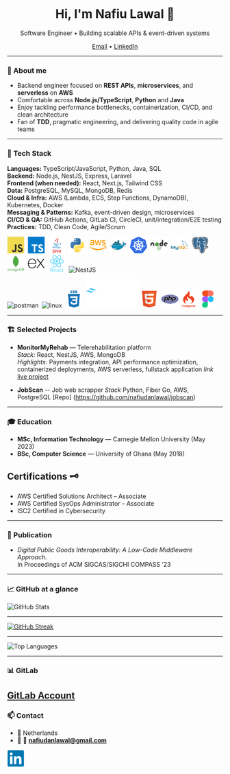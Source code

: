 <h1 align="center">Hi, I'm Nafiu Lawal 👋</h1>
<p align="center">
  Software Engineer • Building scalable APIs & event-driven systems
</p>

<p align="center">
  <a href="mailto:nafiudanlawal@gmail.com">Email</a> •
  <a href="https://www.linkedin.com/in/nafiudanlawal">LinkedIn</a>
</p>

---

### 🚀 About me
- Backend engineer focused on **REST APIs**, **microservices**, and **serverless** on **AWS**  
- Comfortable across **Node.js/TypeScript**, **Python** and **Java**
- Enjoy tackling performance bottlenecks, containerization, CI/CD, and clean architecture  
- Fan of **TDD**, pragmatic engineering, and delivering quality code in agile teams

---

### 🧰 Tech Stack
**Languages:** TypeScript/JavaScript, Python, Java, SQL  
**Backend:** Node.js, NestJS, Express, Laravel  
**Frontend (when needed):** React, Next.js, Tailwind CSS  
**Data:** PostgreSQL, MySQL, MongoDB, Redis  
**Cloud & Infra:** AWS (Lambda, ECS, Step Functions, DynamoDB), Kubernetes, Docker  
**Messaging & Patterns:** Kafka, event-driven design, microservices  
**CI/CD & QA:** GitHub Actions, GitLab CI, CircleCI, unit/integration/E2E testing  
**Practices:** TDD, Clean Code, Agile/Scrum
<p>
  <!-- Languages below -->
  <img src="https://github.com/devicons/devicon/blob/master/icons/javascript/javascript-original.svg" title="JavaScript" alt="JavaScript" width="40" height="40"/>&nbsp;
  <img src="https://github.com/devicons/devicon/blob/master/icons/typescript/typescript-original.svg" title="TypeScript" alt="TypeScript" width="40" height="40"/>&nbsp;
  <img src="https://github.com/devicons/devicon/blob/master/icons/java/java-original-wordmark.svg" title="Java" alt="Java" width="40" height="40"/>&nbsp;
  <img src="https://github.com/devicons/devicon/blob/master/icons/python/python-original.svg" title="python" alt="python" width="40" height="40"/>&nbsp;
  <!-- Stack/Technologies below --> 
  <img src="https://github.com/devicons/devicon/blob/master/icons/amazonwebservices/amazonwebservices-plain-wordmark.svg" title="AWS" alt="AWS" width="40" height="40"/>&nbsp;
  <img src="https://github.com/devicons/devicon/blob/master/icons/docker/docker-original.svg" title="docker" alt="docker" width="40" height="40"/>&nbsp;
  <img src="https://github.com/devicons/devicon/blob/master/icons/kubernetes/kubernetes-original.svg" title="kubernetes" alt="kubernetes" width="40" height="40"/>&nbsp;
  <img src="https://github.com/devicons/devicon/blob/master/icons/nodejs/nodejs-original-wordmark.svg" title="NodeJS" alt="NodeJS" width="40" height="40"/>&nbsp;
  <img src="https://github.com/devicons/devicon/blob/master/icons/mysql/mysql-original-wordmark.svg" title="MySQL"  alt="MySQL" width="40" height="40"/>&nbsp;
  <img src="https://github.com/devicons/devicon/blob/master/icons/postgresql/postgresql-original.svg" title="postgresql"  alt="postgresql" width="40" height="40"/>&nbsp;
  <img src="https://github.com/devicons/devicon/blob/master/icons/mongodb/mongodb-plain-wordmark.svg" title="mongodb"  alt="mongodb" width="40" height="40"/>&nbsp;
  <img src="https://github.com/devicons/devicon/blob/master/icons/express/express-original.svg" title="Express" alt="Express" style="background:white" width="40" height="40"/>&nbsp;
  <img src="https://github.com/devicons/devicon/blob/master/icons/react/react-original-wordmark.svg" title="React" alt="React" width="40" height="40"/>&nbsp;
  <img scr="https://github.com/devicons/devicon/blob/master/icons/nestjs/nestjs-original.svg" title="NestJS" alt="NestJS" width=40 height=40 />&nbsp;
  <br/>
  <!-- Others below --> 
  <img scr="https://github.com/devicons/devicon/blob/master/icons/postman/postman-original.svg" title="postman" alt="postman" width=40 height=40 />&nbsp;
  <img scr="https://github.com/devicons/devicon/blob/master/icons/linux/linux-original.svg" title="linux" alt="linux" width=40 height=40 />&nbsp;
  <img src="https://github.com/devicons/devicon/blob/master/icons/css3/css3-plain-wordmark.svg"  title="CSS3" alt="CSS" width="40" height="40"/>&nbsp;
  <img src="https://github.com/devicons/devicon/blob/master/icons/tailwindcss/tailwindcss-original-wordmark.svg"  title="tailwindcss" alt="tailwindcss" width="120" height="80"/>&nbsp;
  <img src="https://github.com/devicons/devicon/blob/master/icons/html5/html5-original.svg" title="HTML5" alt="HTML" width="40" height="40"/>&nbsp;
  <img src="https://github.com/devicons/devicon/blob/master/icons/php/php-original.svg" title="PHP" alt="PHP" width="40" height="40"/>
  <img src="https://github.com/devicons/devicon/blob/master/icons/codeigniter/codeigniter-plain-wordmark.svg" title="codeigniter" alt="codeigniter" width="40" height="40"/>
  <img src="https://github.com/devicons/devicon/blob/master/icons/figma/figma-original.svg" title="Figma" alt="Figma" width="40" height="40"/>
</p>
  
  
---

### 🏗️ Selected Projects
- **MonitorMyRehab** — Telerehabilitation platform  
  *Stack:* React, NestJS, AWS, MongoDB  
  *Highlights:* Payments integration, API performance optimization, containerized deployments, AWS serverless, fullstack application
  *link* <a href="monitormyrehab.com"> live project</a>

- **JobScan** -- Job web scrapper 
  *Stack* Python, Fiber Go, AWS, PostgreSQL
  [Repo] (https://github.com/nafiudanlawal/jobscan)

---

### 🎓 Education
- **MSc, Information Technology** — Carnegie Mellon University (May 2023)  
- **BSc, Computer Science** — University of Ghana (May 2018)

## Certifications 🗝️
- AWS Certified Solutions Architect – Associate
- AWS Certified SysOps Administrator – Associate
- ISC2 Certified in Cybersecurity
---

### 📝 Publication
- *Digital Public Goods Interoperability: A Low-Code Middleware Approach.*  
  In Proceedings of ACM SIGCAS/SIGCHI COMPASS ’23

---

### 📈 GitHub at a glance
<p>
  <img src="https://github-readme-stats.vercel.app/api?username=nafiudanlawal&show_icons=true&hide=stars&include_all_commits=true&theme=radical" alt="GitHub Stats" />
</p>

---

[![GitHub Streak](https://streak-stats.demolab.com?user=nafiudanlawal&theme=blue-green&border_radius=10&date_format=M%20j%5B%2C%20Y%5D&mode=weekly&exclude_days=Sun%2CSat)](https://git.io/streak-stats)

---

<p>
  <img src="https://github-readme-stats.vercel.app/api/top-langs/?username=nafiudanlawal&layout=compact&langs_count=8&theme=radical" alt="Top Languages" />
</p>

---

### 📊 GitLab
[GitLab Account](https://gitlab.com/nafiudanlawal)
---

### 📫 Contact
- 📍 Netherlands  
- 📧 🔗 **nafiudanlawal@gmail.com**  
<p>
  <a href="linkedin.com/in/nafiudanlawal">
    <img src="https://github.com/devicons/devicon/blob/master/icons/linkedin/linkedin-original.svg" title="LinkedIn" **alt="LinkedIn" width="40" height="40"/>
  </a>
</p>
